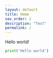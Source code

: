 ```yaml
---
layout: default
title: Home
nav_order: 1
description: "Test"
permalink: /
---
```


Hello world!

```python
print('Hello world')
```
